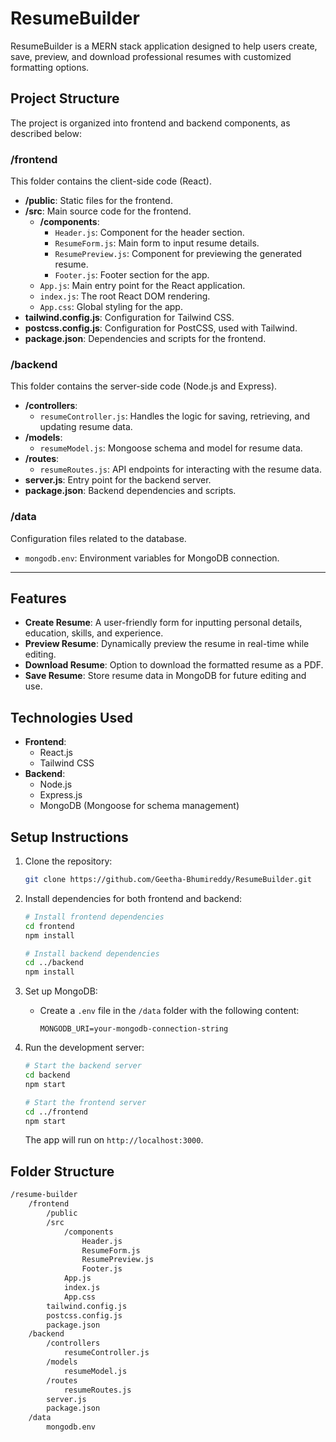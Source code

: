 
# ResumeBuilder

ResumeBuilder is a MERN stack application designed to help users create, save, preview, and download professional resumes with customized formatting options.

## Project Structure

The project is organized into frontend and backend components, as described below:

### /frontend
This folder contains the client-side code (React).

- **/public**: Static files for the frontend.
- **/src**: Main source code for the frontend.
  - **/components**:
    - `Header.js`: Component for the header section.
    - `ResumeForm.js`: Main form to input resume details.
    - `ResumePreview.js`: Component for previewing the generated resume.
    - `Footer.js`: Footer section for the app.
  - `App.js`: Main entry point for the React application.
  - `index.js`: The root React DOM rendering.
  - `App.css`: Global styling for the app.
- **tailwind.config.js**: Configuration for Tailwind CSS.
- **postcss.config.js**: Configuration for PostCSS, used with Tailwind.
- **package.json**: Dependencies and scripts for the frontend.

### /backend
This folder contains the server-side code (Node.js and Express).

- **/controllers**: 
  - `resumeController.js`: Handles the logic for saving, retrieving, and updating resume data.
- **/models**:
  - `resumeModel.js`: Mongoose schema and model for resume data.
- **/routes**:
  - `resumeRoutes.js`: API endpoints for interacting with the resume data.
- **server.js**: Entry point for the backend server.
- **package.json**: Backend dependencies and scripts.

### /data
Configuration files related to the database.

- `mongodb.env`: Environment variables for MongoDB connection.

---

## Features

- **Create Resume**: A user-friendly form for inputting personal details, education, skills, and experience.
- **Preview Resume**: Dynamically preview the resume in real-time while editing.
- **Download Resume**: Option to download the formatted resume as a PDF.
- **Save Resume**: Store resume data in MongoDB for future editing and use.

## Technologies Used

- **Frontend**:
  - React.js
  - Tailwind CSS
- **Backend**:
  - Node.js
  - Express.js
  - MongoDB (Mongoose for schema management)

## Setup Instructions

1. Clone the repository:

   ```bash
   git clone https://github.com/Geetha-Bhumireddy/ResumeBuilder.git
   ```

2. Install dependencies for both frontend and backend:

   ```bash
   # Install frontend dependencies
   cd frontend
   npm install

   # Install backend dependencies
   cd ../backend
   npm install
   ```

3. Set up MongoDB:

   - Create a `.env` file in the `/data` folder with the following content:
     ```
     MONGODB_URI=your-mongodb-connection-string
     ```

4. Run the development server:

   ```bash
   # Start the backend server
   cd backend
   npm start

   # Start the frontend server
   cd ../frontend
   npm start
   ```

   The app will run on `http://localhost:3000`.

## Folder Structure

```bash
/resume-builder
    /frontend
        /public
        /src
            /components
                Header.js
                ResumeForm.js
                ResumePreview.js
                Footer.js
            App.js
            index.js
            App.css
        tailwind.config.js
        postcss.config.js
        package.json
    /backend
        /controllers
            resumeController.js
        /models
            resumeModel.js
        /routes
            resumeRoutes.js
        server.js
        package.json
    /data
        mongodb.env
